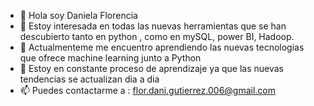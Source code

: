 - 👋 Hola soy Daniela Florencia
- 👀 Estoy interesada en todas las nuevas herramientas que se han descubierto tanto en python , como en mySQL, power BI, Hadoop.
- 🌱 Actualmenteme me encuentro  aprendiendo las nuevas tecnologias que ofrece machine learning junto a Python
- 💞️ Estoy en constante proceso de aprendizaje ya que las nuevas tendencias se actualizan dia a dia
- 📫 Puedes contactarme a : flor.dani.gutierrez.006@gmail.com
<!---
38215290/38215290 is a ✨ special ✨ repository because its `README.md` (this file) appears on your GitHub profile.
You can click the Preview link to take a look at your changes.
--->
